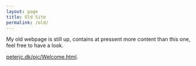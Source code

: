 ```yaml
---
layout: page
title: Old Site
permalink: /old/
---
```


My old webpage is still up, contains at pressent more content than this one, feel free to have a look.

[peterjc.dk/pjc/Welcome.html](http://peterjc.dk/pjc/Welcome.html).

